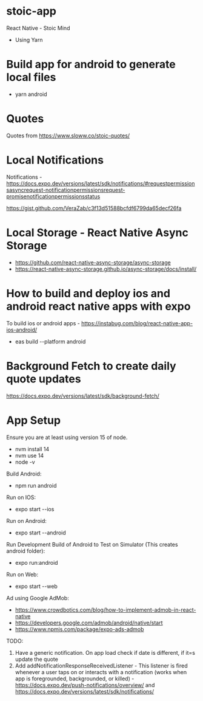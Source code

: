 # stoic-app

React Native - Stoic Mind

- Using Yarn

# Build app for android to generate local files

- yarn android

# Quotes

Quotes from https://www.sloww.co/stoic-quotes/

# Local Notifications

Notifications - https://docs.expo.dev/versions/latest/sdk/notifications/#requestpermissionsasyncrequest-notificationpermissionsrequest-promisenotificationpermissionsstatus

https://gist.github.com/VeraZab/c3f13d51588bcfdf6799da65decf26fa

# Local Storage - React Native Async Storage

- https://github.com/react-native-async-storage/async-storage
- https://react-native-async-storage.github.io/async-storage/docs/install/

# How to build and deploy ios and android react native apps with expo

To build ios or android apps - https://instabug.com/blog/react-native-app-ios-android/

- eas build --platform android

<!-- - expo build:android -->
<!-- - expo build:ios -->

# Background Fetch to create daily quote updates

https://docs.expo.dev/versions/latest/sdk/background-fetch/

# App Setup

Ensure you are at least using version 15 of node.

- nvm install 14
- nvm use 14
- node -v

Build Android:

- npm run android

Run on IOS:

- expo start --ios

Run on Android:

- expo start --android

Run Development Build of Android to Test on Simulator (This creates android folder):

- expo run:android

Run on Web:

- expo start --web

Ad using Google AdMob:

- https://www.crowdbotics.com/blog/how-to-implement-admob-in-react-native
- https://developers.google.com/admob/android/native/start
- https://www.npmjs.com/package/expo-ads-admob

TODO:

1. Have a generic notification. On app load check if date is different, if it=s update the quote
2. Add addNotificationResponseReceivedListener - This listener is fired whenever a user taps on or interacts with a notification (works when app is foregrounded, backgrounded, or killed) - https://docs.expo.dev/push-notifications/overview/ and https://docs.expo.dev/versions/latest/sdk/notifications/
